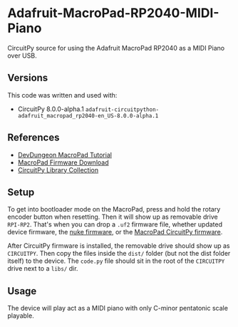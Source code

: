 # Adafruit-MacroPad-RP2040-MIDI-Piano

CircuitPy source for using the Adafruit MacroPad RP2040 as a MIDI Piano over USB.

## Versions

This code was written and used with:

- CircuitPy 8.0.0-alpha.1 `adafruit-circuitpython-adafruit_macropad_rp2040-en_US-8.0.0-alpha.1`

## References

- [DevDungeon MacroPad Tutorial](https://www.devdungeon.com/content/adabox-019-macropad)
- [MacroPad Firmware Download](https://learn.adafruit.com/adafruit-macropad-rp2040/circuitpython)
- [CircuitPy Library Collection](https://circuitpython.org/libraries)

## Setup

To get into bootloader mode on the MacroPad, press and hold the rotary encoder
button when resetting. Then it will show up as removable drive `RPI-RP2`.
That's when you can drop a `.uf2` firmware file, whether updated device firmware,
the [nuke firmware](https://cdn-learn.adafruit.com/assets/assets/000/101/659/original/flash_nuke.uf2?1618945856), or the [MacroPad CircuitPy firmware](https://learn.adafruit.com/adafruit-macropad-rp2040/circuitpython).

After CircuitPy firmware is installed, the removable drive should show up as `CIRCUITPY`.
Then copy the files inside the `dist/` folder (but not the dist folder itself) to the device.
The `code.py` file should sit in the root of the `CIRCUITPY` drive next to a `libs/` dir.

## Usage

The device will play act as a MIDI piano with only C-minor pentatonic scale playable.